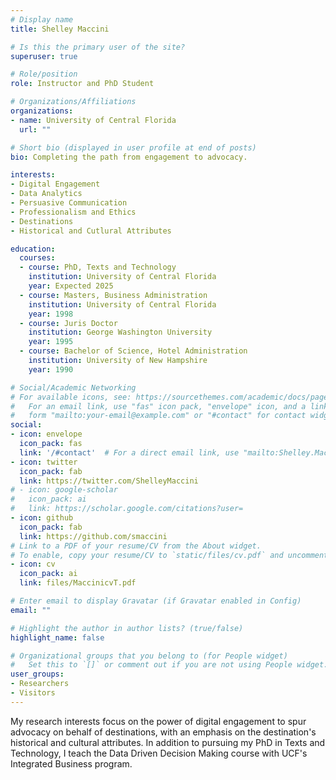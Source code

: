 ```yaml
---
# Display name
title: Shelley Maccini

# Is this the primary user of the site?
superuser: true

# Role/position
role: Instructor and PhD Student

# Organizations/Affiliations
organizations:
- name: University of Central Florida
  url: ""

# Short bio (displayed in user profile at end of posts)
bio: Completing the path from engagement to advocacy.

interests:
- Digital Engagement
- Data Analytics
- Persuasive Communication
- Professionalism and Ethics
- Destinations
- Historical and Cutlural Attributes

education:
  courses:
  - course: PhD, Texts and Technology
    institution: University of Central Florida
    year: Expected 2025
  - course: Masters, Business Administration
    institution: University of Central Florida
    year: 1998
  - course: Juris Doctor
    institution: George Washington University
    year: 1995
  - course: Bachelor of Science, Hotel Administration
    institution: University of New Hampshire
    year: 1990

# Social/Academic Networking
# For available icons, see: https://sourcethemes.com/academic/docs/page-builder/#icons
#   For an email link, use "fas" icon pack, "envelope" icon, and a link in the
#   form "mailto:your-email@example.com" or "#contact" for contact widget.
social:
- icon: envelope
  icon_pack: fas
  link: '/#contact'  # For a direct email link, use "mailto:Shelley.Maccini@knights.ucf.edu".
- icon: twitter
  icon_pack: fab
  link: https://twitter.com/ShelleyMaccini
# - icon: google-scholar
#   icon_pack: ai
#   link: https://scholar.google.com/citations?user=
- icon: github
  icon_pack: fab
  link: https://github.com/smaccini
# Link to a PDF of your resume/CV from the About widget.
# To enable, copy your resume/CV to `static/files/cv.pdf` and uncomment the lines below.
- icon: cv
  icon_pack: ai
  link: files/MaccinicvT.pdf

# Enter email to display Gravatar (if Gravatar enabled in Config)
email: ""

# Highlight the author in author lists? (true/false)
highlight_name: false

# Organizational groups that you belong to (for People widget)
#   Set this to `[]` or comment out if you are not using People widget.
user_groups:
- Researchers
- Visitors
---
```


My research interests focus on the power of digital engagement to spur advocacy on behalf of destinations, with an emphasis on the destination's historical and cultural attributes.  In addition to pursuing my PhD in Texts and Technology, I teach the Data Driven Decision Making course with UCF's Integrated Business program.


